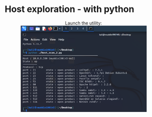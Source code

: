 <h1>Host exploration - with python</h1>


<p align="center">
Launch the utility: <br/>
<img src="https://github.com/Shifat-udn/Cyber-Security/blob/main/host_scan_2.png" height="80%" width="80%" alt="host_scan2"/>
<br />

